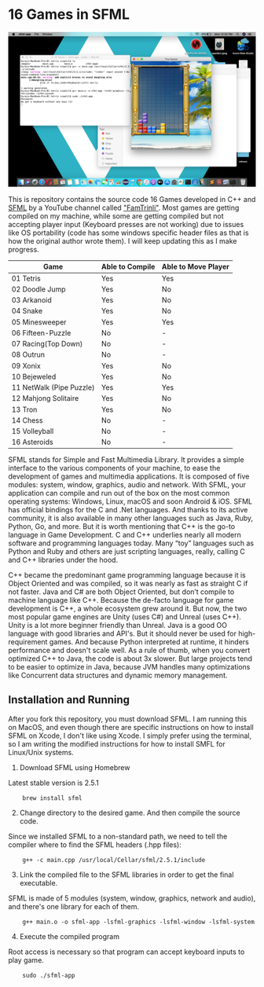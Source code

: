# 16 Games in SFML

![alt text](./Images/Screenshot2.png)

This is repository contains the source code 16 Games developed in C++ and [SFML](https://www.sfml-dev.org/) by a YouTube channel called ["FamTrinli"](https://www.youtube.com/channel/UCC7qpnId5RIQruKDJOt2exw). Most games are getting compiled on my machine, while some are getting compiled but not accepting player input (Keyboard presses are not working) due to issues like OS portability (code has some windows specific header files as that is how the original author wrote them). I will keep updating this as I make progress.

| Game      	           | Able to Compile| Able to Move Player|
|--------------------------|----------------|--------------------|
| 01 Tetris 	   		   | Yes   			| Yes		   		 |
| 02 Doodle Jump   		   | Yes 		    | No		   		 |
| 03 Arkanoid 	   		   | Yes   			| No 		   		 |
| 04 Snake	 	   		   | Yes   			| No 		   		 |
| 05 Minesweeper   		   | Yes   			| Yes 		   		 |
| 06 Fifteen-Puzzle 	   | No   			| - 		   		 |
| 07 Racing(Top Down) 	   | No   			| - 		   		 |
| 08 Outrun 	   		   | No 		    | -			  		 |
| 09 Xonix	 	   		   | Yes   			| No 		  		 |
| 10 Bejeweled	 	   	   | Yes   			| No 		 	     |
| 11 NetWalk (Pipe Puzzle) | Yes   			| Yes 			     |
| 12 Mahjong Solitaire     | Yes   			| No 		 	     |
| 13 Tron   	   		   | Yes   			| No		  		 |
| 14 Chess		   		   | No 		    | - 		 	     |
| 15 Volleyball  		   | No   			| - 			     |
| 16 Asteroids	 	   	   | No   			| - 			     |


SFML stands for Simple and Fast Multimedia Library. It provides a simple interface to the various components of your machine, to ease the development of games and multimedia applications. It is composed of five modules: system, window, graphics, audio and network. With SFML, your application can compile and run out of the box on the most common operating systems: Windows, Linux, macOS and soon Android & iOS. SFML has official bindings for the C and .Net languages. And thanks to its active community, it is also available in many other languages such as Java, Ruby, Python, Go, and more. But it is worth mentioning that C++ is the go-to language in Game Development. C and C++ underlies nearly all modern software and programming languages today. Many “toy” languages such as Python and Ruby and others are just scripting languages, really, calling C and C++ libraries under the hood.

C++ became the predominant game programming language because it is Object Oriented and was compiled, so it was nearly as fast as straight C if not faster. Java and C# are both Object Oriented, but don’t compile to machine language like C++. Because the de-facto language for game development is C++, a whole ecosystem grew around it. But now, the two most popular game engines are Unity (uses C#) and Unreal (uses C++). Unity is a lot more beginner friendly than Unreal. Java is a good OO language with good libraries and API's. But it should never be used for high-requirement games. And because Python interpreted at runtime, it hinders performance and doesn't scale well. As a rule of thumb, when you convert optimized C++ to Java, the code is about 3x slower. But large projects tend to be easier to optimize in Java, because JVM handles many optimizations like Concurrent data structures and dynamic memory management.

## Installation and Running

After you fork this repository, you must download SFML. I am running this on MacOS, and even though there are specific instructions on how to install SFML on Xcode, I don't like using Xcode. I simply
prefer using the terminal, so I am writing the modified instructions for how to install SMFL for Linux/Unix systems.

1. Download SFML using Homebrew

Latest stable version is 2.5.1

		brew install sfml

2. Change directory to the desired game. And then compile the source code. 

Since we installed SFML to a non-standard path, we need to tell the compiler where to find the SFML headers (.hpp files):
		
		g++ -c main.cpp /usr/local/Cellar/sfml/2.5.1/include

3. Link the compiled file to the SFML libraries in order to get the final executable. 

SFML is made of 5 modules (system, window, graphics, network and audio), and there's one library for each of them.

		g++ main.o -o sfml-app -lsfml-graphics -lsfml-window -lsfml-system

4. Execute the compiled program

Root access is necessary so that program can accept keyboard inputs to play game.

		sudo ./sfml-app	
